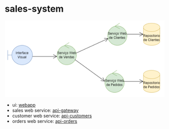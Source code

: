 # sales-system

![architecture](architecture.png)

- ui: [webapp](webapp/README.md)
- sales web service: [api-gateway](api-gateway/README.md)
- customer web service: [api-customers](api-customers/README.md)
- orders web service: [api-orders](api-orders/README.md)